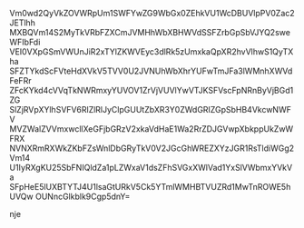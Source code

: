 Vm0wd2QyVkZOVWRpUm1SWFYwZG9WbGx0ZEhkVU1WcDBUVlpPV0Zac2JETlhh
MXBQVm14S2MyTkVRbFZXCmJVMHhWbXBHWVdSSFZrbGpSbVJYQ2sweWFIbFdi
VEI0VXpGSmVWUnJiR2xTYlZKWVEyc3dlRk5zUmxkaQpXR2hvVlhwS1QyTXha
SFZTYkdScFVteHdXVkV5TVV0U2JVNUhWbXhrYUFwTmJFa3lWMnhXWVdFeFRr
ZFcKYkd4cVVqTkNWRmxyYUVOV1ZrVjVUVlYwVTJKSFVscFpNRnByVjBGd1ZG
SlZjRVpXYlhSVFV6RlZlRlJyClpGUUtZbXR3Y0ZWdGRIZGpSbHB4VkcwNWFV
MVZWalZVVmxwcllXeGFjbGRzV2xkaVdHaE1Wa2RrZDJGVwpXbkppUkZwWFRX
NVNXRmRXWkZKbFZsWnlDbGRyTkV0V2JGcGhWREZXYzJGR1RsTldiWGg2Vm14
U1IyRXgKU25SbFNIQldZa1pLZWxaV1dsZFhSVGxXWlVad1YxSlVWbmxYVkVa
SFpHeE5lUXBTYTJ4U1lsaGtURkV5Ck5YTmlWMHBTVUZRd1MwTnROWE5hUVQw
OUNncGlkblk9Cgp5dnY=

nje